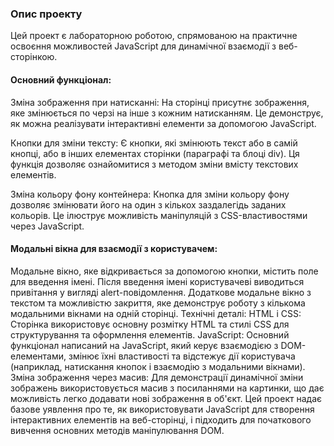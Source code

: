 ### Опис проекту

Цей проект є лабораторною роботою, спрямованою на практичне освоєння можливостей JavaScript для динамічної взаємодії з веб-сторінкою.

#### Основний функціонал:
Зміна зображення при натисканні: На сторінці присутнє зображення, яке змінюється по черзі на інше з кожним натисканням. Це демонструє, як можна реалізувати інтерактивні елементи за допомогою JavaScript.

Кнопки для зміни тексту: Є кнопки, які змінюють текст або в самій кнопці, або в інших елементах сторінки (параграфі та блоці div). Ця функція дозволяє ознайомитися з методом зміни вмісту текстових елементів.

Зміна кольору фону контейнера: Кнопка для зміни кольору фону дозволяє змінювати його на один з кількох заздалегідь заданих кольорів. Це ілюструє можливість маніпуляцій з CSS-властивостями через JavaScript.

#### Модальні вікна для взаємодії з користувачем:

Модальне вікно, яке відкривається за допомогою кнопки, містить поле для введення імені. Після введення імені користувачеві виводиться привітання у вигляді alert-повідомлення.
Додаткове модальне вікно з текстом та можливістю закриття, яке демонструє роботу з кількома модальними вікнами на одній сторінці.
Технічні деталі:
HTML і CSS: Сторінка використовує основну розмітку HTML та стилі CSS для структурування та оформлення елементів.
JavaScript: Основний функціонал написаний на JavaScript, який керує взаємодією з DOM-елементами, змінює їхні властивості та відстежує дії користувача (наприклад, натискання кнопок і взаємодію з модальними вікнами).
Зміна зображення через масив: Для демонстрації динамічної зміни зображень використовується масив з посиланнями на картинки, що дає можливість легко додавати нові зображення в об'єкт.
Цей проект надає базове уявлення про те, як використовувати JavaScript для створення інтерактивних елементів на веб-сторінці, і підходить для початкового вивчення основних методів маніпулювання DOM.
